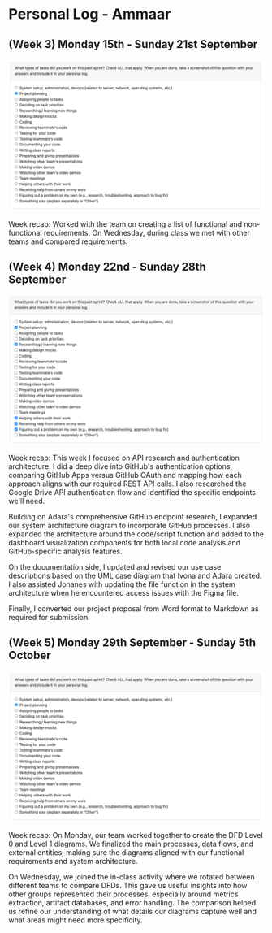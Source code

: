 # Personal Log - Ammaar

## (Week 3) Monday 15th - Sunday 21st September

![Screenshot of work done this sprint from peer eval](./screenshots/Ammaar-Sept-15-21.png)

Week recap: Worked with the team on creating a list of functional and non-functional requirements. On Wednesday, during class we met with other teams and compared requirements.

## (Week 4) Monday 22nd - Sunday 28th September

![Screenshot of work done this sprint from peer eval](./screenshots/Ammaar-Sept22-28.png)

Week recap: This week I focused on API research and authentication architecture. I did a deep dive into GitHub's authentication options, comparing GitHub Apps versus GitHub OAuth and mapping how each approach aligns with our required REST API calls. I also researched the Google Drive API authentication flow and identified the specific endpoints we'll need.

Building on Adara's comprehensive GitHub endpoint research, I expanded our system architecture diagram to incorporate GitHub processes. I also expanded the architecture around the code/script function and added to the dashboard visualization components for both local code analysis and GitHub-specific analysis features.

On the documentation side, I updated and revised our use case descriptions based on the UML case diagram that Ivona and Adara created. I also assisted Johanes with updating the file function in the system architecture when he encountered access issues with the Figma file.

Finally, I converted our project proposal from Word format to Markdown as required for submission.

## (Week 5) Monday 29th September - Sunday 5th October

![Screenshot of work done this sprint from peer eval](./screenshots/Ammaar-Sept29-Oct5.png)

Week recap: On Monday, our team worked together to create the DFD Level 0 and Level 1 diagrams. We finalized the main processes, data flows, and external entities, making sure the diagrams aligned with our functional requirements and system architecture.

On Wednesday, we joined the in-class activity where we rotated between different teams to compare DFDs. This gave us useful insights into how other groups represented their processes, especially around metrics extraction, artifact databases, and error handling. The comparison helped us refine our understanding of what details our diagrams capture well and what areas might need more specificity.